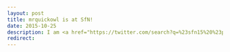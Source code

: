 ```yaml
---
layout: post
title: mrquickowl is at SfN!
date: 2015-10-25
description: I am <a href="https://twitter.com/search?q=%23sfn15%20%23plos&amp;src=typd">live tweeting</a> and <a href="http://blogs.plos.org/neuro/?s=%22by+Ben+Cipollini%22">blogging</a> for PLOS Neuro at SfN. I will present my <a href="http://cseweb.ucsd.edu/~bcipolli/docs/posters/SfN2015/">dynamic poster</a> on Tuesday!
redirect:
---
```

